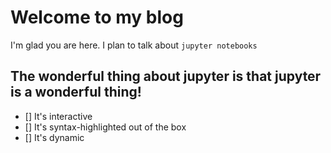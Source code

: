 # Welcome to my blog

I'm glad you are here. I plan to talk about `jupyter notebooks`
## The wonderful thing about jupyter is that jupyter is a wonderful thing!

- [] It's interactive
- [] It's syntax-highlighted out of the box
- [] It's dynamic
